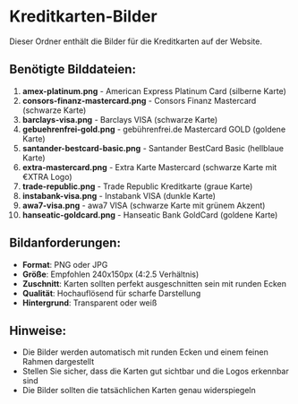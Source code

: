 # Kreditkarten-Bilder

Dieser Ordner enthält die Bilder für die Kreditkarten auf der Website.

## Benötigte Bilddateien:

1. **amex-platinum.png** - American Express Platinum Card (silberne Karte)
2. **consors-finanz-mastercard.png** - Consors Finanz Mastercard (schwarze Karte)
3. **barclays-visa.png** - Barclays VISA (schwarze Karte)
4. **gebuehrenfrei-gold.png** - gebührenfrei.de Mastercard GOLD (goldene Karte)
5. **santander-bestcard-basic.png** - Santander BestCard Basic (hellblaue Karte)
6. **extra-mastercard.png** - Extra Karte Mastercard (schwarze Karte mit €XTRA Logo)
7. **trade-republic.png** - Trade Republic Kreditkarte (graue Karte)
8. **instabank-visa.png** - Instabank VISA (dunkle Karte)
9. **awa7-visa.png** - awa7 VISA (schwarze Karte mit grünem Akzent)
10. **hanseatic-goldcard.png** - Hanseatic Bank GoldCard (goldene Karte)

## Bildanforderungen:

- **Format**: PNG oder JPG
- **Größe**: Empfohlen 240x150px (4:2.5 Verhältnis)
- **Zuschnitt**: Karten sollten perfekt ausgeschnitten sein mit runden Ecken
- **Qualität**: Hochauflösend für scharfe Darstellung
- **Hintergrund**: Transparent oder weiß

## Hinweise:

- Die Bilder werden automatisch mit runden Ecken und einem feinen Rahmen dargestellt
- Stellen Sie sicher, dass die Karten gut sichtbar und die Logos erkennbar sind
- Die Bilder sollten die tatsächlichen Karten genau widerspiegeln

